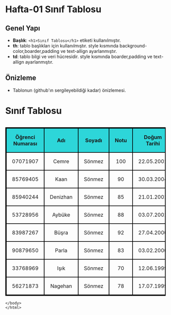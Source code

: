 # Hafta-01 Sınıf Tablosu


## Genel Yapı

- **Başlık**: `<h1>Sınıf Tablosu</h1>` etiketi kullanılmıştır.  
- **th**: tablo başlıkları için kullanılmıştır. style kısmında background-color,boarder,padding ve text-allign ayarlanmıştır.
- **td**: tablo bilgi ve veri hücresidir. style kısmında boarder,padding ve text-allign ayarlanmıştır.

## Önizleme
- Tablonun (github'ın sergileyebildiği kadar) önizlemesi.



<!DOCTYPE html>
<html lang="en">
    <head>
        <meta charset="UTF-8">
        <meta name="viewport" content="width=device-width, initial-scale=1.0">
        <title>HTML Title Örneği</title>
    </head>
    <body>
        <h1>Sınıf Tablosu</h1>
        <style>
            /* th için arka plan rengi,padding,border,text-allignment belirleme */
            th {
                background-color: #2dd6d9;
                padding: 17px;
                border: 2px solid black;
                text-align: center;
            }
            /* td için padding,border,text-allignment belirleme */
            td {
                padding: 17px;
                border: 2px solid black;
                text-align: center;
            }
             </style>
        <table>
                <tr>
            <table style="width:100%; border: 2px solid black;">
            <tr>
                <th>Öğrenci Numarası</th>
                <th>Adı</th>
                <th>Soyadı</th>
                <th>Notu</th>
                <th>Doğum Tarihi</th>    
            </tr>
            <tr>
                <td>07071907</td>
                <td>Cemre</td>
                <td>Sönmez</td>
                <td>100</td>
                <td>22.05.2001</td>
            </tr>
            <tr>
                <td>85769405</td>
                <td>Kaan</td>
                <td>Sönmez</td>
                <td>90</td>
                <td>30.03.2004</td>
             </tr>
             <tr>
                <td>85940244</td>
                <td>Denizhan</td>
                <td>Sönmez</td>
                <td>85</td>
                <td>21.01.2001</td>
             </tr>
             <tr>
                <td>53728956</td>
                <td>Aybüke</td>
                <td>Sönmez</td>
                <td>88</td>
                <td>03.07.2001</td>
             </tr>
             <tr>
                <td>83987267</td>
                <td>Büşra</td>
                <td>Sönmez</td>
                <td>92</td>
                <td>27.04.2000</td>
             </tr>
             <tr>
                <td>90879650</td>
                <td>Parla</td>
                <td>Sönmez</td>
                <td>83</td>
                <td>03.02.2000</td>
             </tr>
             <tr>
                <td>33768969</td>
                <td>Işık</td>
                <td>Sönmez</td>
                <td>70</td>
                <td>12.06.1999</td>
             </tr>
             <tr>
                <td>56271873</td>
                <td>Nagehan</td>
                <td>Sönmez</td>
                <td>78</td>
                <td>17.07.1999</td>
             </tr>
        </table>
       
    </body>
    </html>
